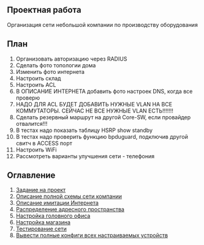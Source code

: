 ## Проектная работа

Организация сети небольшой компании по производству оборудования

## План


1. Организовать авторизацию через RADIUS
2. Сделать фото топологии дома
3. Изменить фото интернета
4. Настроить склад
5. Настроить ACL
6. В ОПИСАНИЕ ИНТЕРНЕТА добавить фото настроек DNS, когда все проверю
7. НАДО ДЛЯ ACL БУДЕТ ДОБАВИТЬ НУЖНЫЕ VLAN НА ВСЕ КОММУТАТОРЫ. СЕЙЧАС НЕ ВСЕ НУЖНЫЕ VLAN ЕСТЬ!!!!!!!
8. Сделать резервный маршрут на другой Core-SW, если провайдер отвалится!!!
9. В тестах надо показать таблицу HSRP show standby
10. В тестах надо проверить функцию bpduguard, подключив другой свитч в ACCESS порт
11. Настроить WiFi
12. Рассмотреть варианты улучшения сети - телефония

## Оглавление
1. [Задание на проект](./docs/zadanie.md)
2. [Описание полной схемы сети компании](./docs/full_schema.md)
3. [Описание имитации Интернета](./docs/internet_descroption.md)
4. [Распределение адресного пространства](./docs/addressing.md)
5. [Настройка головного офиса](./docs/main_office.md) 
6. [Настройка магазина](./docs/shop_settings.md)
7. [Тестирование сети](./docs/testings.md)
8. [Вывести полные конфиги всех настраиваемых устройств](./all_configs.md)
